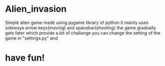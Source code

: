 # Alien_invasion

Simple alien game made using pygame library of python
it mainly uses sideways arrow keys(moving) and spacebar(shooting)
the game gradually gets fater which provide a bit of challange
you can change the setting of the game in "settings.py" and 
# have fun!
